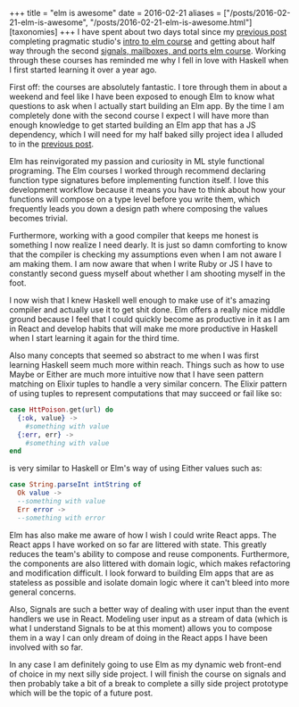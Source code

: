 +++
title = "elm is awesome"
date = 2016-02-21
aliases = ["/posts/2016-02-21-elm-is-awesome", "/posts/2016-02-21-elm-is-awesome.html"]
[taxonomies]
+++
I have spent about two days total since my [previous
post](2016-02-16-first-go-at-elm.html) completing pragmatic studio's [intro to
elm course](https://pragmaticstudio.com/courses/elm) and getting about half way
through the second [signals, mailboxes, and ports elm
course](https://pragmaticstudio.com/courses/elm-signals).  Working through these
courses has reminded me why I fell in love with Haskell when I first started
learning it over a year ago.

First off: the courses are absolutely fantastic.  I tore through them in about
a weekend and feel like I have been exposed to enough Elm to know what
questions to ask when I actually start building an Elm app.  By the time I am
completely done with the second course I expect I will have more than enough
knowledge to get started building an Elm app that has a JS dependency, which I
will need for my half baked silly project idea I alluded to in the [previous
post](2016-02-16-first-go-at-elm.html).

Elm has reinvigorated my passion and curiosity in ML style functional
programing.  The Elm courses I worked through recommend declaring function
type signatures before implementing function itself.  I love this development
workflow because it means you have to think about how your functions will
compose on a type level before you write them, which frequently leads you down
a design path where composing the values becomes trivial.

Furthermore, working with a good compiler that keeps me honest is something I
now realize I need dearly.  It is just so damn comforting to know that the
compiler is checking my assumptions even when I am not aware I am making them.
I am now aware that when I write Ruby or JS I have to constantly second guess
myself about whether I am shooting myself in the foot.

I now wish that I knew Haskell well enough to make use of it's amazing
compiler and actually use it to get shit done.  Elm offers a really nice
middle ground because I feel that I could quickly become as productive in it as
I am in React and develop habits that will make me more productive in Haskell
when I start learning it again for the third time.

Also many concepts that seemed so abstract to me when I was first learning
Haskell seem much more within reach. Things such as how to use Maybe or Either
are much more intuitive now that I have seen pattern matching on Elixir tuples 
to handle a very similar concern.  The Elixir pattern of using tuples to
represent computations that may succeed or fail like so:

```elixir
case HttPoison.get(url) do
  {:ok, value} ->
    #something with value
  {:err, err} ->
    #something with value
end
```

is very similar to Haskell or Elm's way of using Either values such as:

```elm
case String.parseInt intString of
  Ok value ->
  --something with value
  Err error ->
  --something with error
```

Elm has also make me aware of how I wish I could write React apps. The React
apps I have worked on so far are littered with state.  This greatly reduces the
team's ability to compose and reuse components.  Furthermore, the components
are also littered with domain logic, which makes refactoring and modification 
difficult.  I look forward to building Elm apps that are as stateless as
possible and isolate domain logic where it can't bleed into more general
concerns.

Also, Signals are such a better way of dealing with user input than the event
handlers we use in React.  Modeling user input as a stream of data (which is 
what I understand Signals to be at this moment) allows you to compose them in
a way I can only dream of doing in the React apps I have been involved with so
far.

In any case I am definitely going to use Elm as my dynamic web front-end of
choice in my next silly side project.  I will finish the course on signals
and then probably take a bit of a break to complete a silly side project
prototype which will be the topic of a future post.
